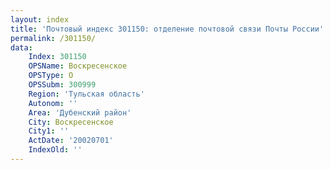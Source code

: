 ```yaml
---
layout: index
title: 'Почтовый индекс 301150: отделение почтовой связи Почты России'
permalink: /301150/
data:
    Index: 301150
    OPSName: Воскресенское
    OPSType: О
    OPSSubm: 300999
    Region: 'Тульская область'
    Autonom: ''
    Area: 'Дубенский район'
    City: Воскресенское
    City1: ''
    ActDate: '20020701'
    IndexOld: ''
---
```

